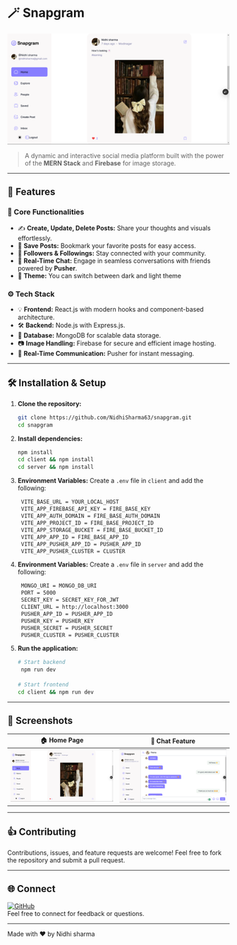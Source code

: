 # 🪄 Snapgram 
![Snapgram Banner](image.png)  
> A dynamic and interactive social media platform built with the power of the **MERN Stack** and **Firebase** for image storage.

---

## 🚀 Features

### 🌟 Core Functionalities
- ✍️ **Create, Update, Delete Posts:** Share your thoughts and visuals effortlessly.
- 💾 **Save Posts:** Bookmark your favorite posts for easy access.
- 👥 **Followers & Followings:** Stay connected with your community.
- 💬 **Real-Time Chat:** Engage in seamless conversations with friends powered by **Pusher**.
- 🌟 **Theme:** You can switch between dark and light theme

### ⚙️ Tech Stack
- 💡 **Frontend:** React.js with modern hooks and component-based architecture.
- 🛠️ **Backend:** Node.js with Express.js.
- 📂 **Database:** MongoDB for scalable data storage.
- 📷 **Image Handling:** Firebase for secure and efficient image hosting.
- 🔔 **Real-Time Communication:** Pusher for instant messaging.

---

## 🛠️ Installation & Setup

1. **Clone the repository:**
   ```bash
   git clone https://github.com/NidhiSharma63/snapgram.git
   cd snapgram
   ```

2. **Install dependencies:**
   ```bash
   npm install
   cd client && npm install
   cd server && npm install
   ```

3. **Environment Variables:** Create a `.env` file in `client` and add the following:
   ```env
    VITE_BASE_URL = YOUR_LOCAL_HOST
    VITE_APP_FIREBASE_API_KEY = FIRE_BASE_KEY
    VITE_APP_AUTH_DOMAIN = FIRE_BASE_AUTH_DOMAIN
    VITE_APP_PROJECT_ID = FIRE_BASE_PROJECT_ID
    VITE_APP_STORAGE_BUCKET = FIRE_BASE_BUCKET_ID
    VITE_APP_APP_ID = FIRE_BASE_APP_ID
    VITE_APP_PUSHER_APP_ID = PUSHER_APP_ID
    VITE_APP_PUSHER_CLUSTER = CLUSTER
   ```
4. **Environment Variables:** Create a `.env` file in `server` and add the following:
   ```env
    MONGO_URI = MONGO_DB_URI
    PORT = 5000
    SECRET_KEY = SECRET_KEY_FOR_JWT
    CLIENT_URL = http://localhost:3000
    PUSHER_APP_ID = PUSHER_APP_ID
    PUSHER_KEY = PUSHER_KEY
    PUSHER_SECRET = PUSHER_SECRET
    PUSHER_CLUSTER = PUSHER_CLUSTER
   ```

5. **Run the application:**
   ```bash
   # Start backend
    npm run dev

   # Start frontend
   cd client && npm run dev
   ```

---

## 📸 Screenshots

| 🏠 Home Page | 💬 Chat Feature |
| --------- | ------------ |
| ![Home](image-1.png) | ![alt text](image-2.png) |

---

## 👍 Contributing
Contributions, issues, and feature requests are welcome! Feel free to fork the repository and submit a pull request.

---

## 🌐 Connect
[![GitHub](https://img.shields.io/badge/GitHub-Visit_Repo-blue)](https://github.com/NidhiSharma63/snapgram.git)  
Feel free to connect for feedback or questions.

---

Made with ❤️ by Nidhi sharma

